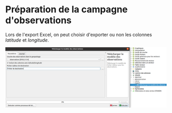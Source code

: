 # Préparation de la campagne d'observations

Lors de l'export Excel, on peut choisir d'exporter ou non les colonnes *latitude* et *longitude*.

![export_observation](media/mercicor-export_observations.png)
